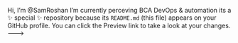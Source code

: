 Hi, I’m @SamRoshan
I’m currently perceving BCA DevOps & automation
its a ✨ special ✨ repository because its `README.md` (this file) appears on your GitHub profile.
You can click the Preview link to take a look at your changes.
--->
